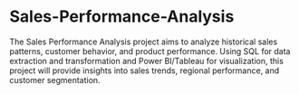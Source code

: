 # Sales-Performance-Analysis
The Sales Performance Analysis project aims to analyze historical sales patterns, customer behavior, and product performance. Using SQL for data extraction and transformation and Power BI/Tableau for visualization, this project will provide insights into sales trends, regional performance, and customer segmentation.
